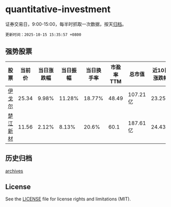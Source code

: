 # quantitative-investment

证券交易日，9:00-15:00，每半时抓取一次数据，按天[归档](archives)。

`更新时间：2025-10-15 15:35:57 +0800`

## 强势股票

|股票|当前价|当日涨跌幅|当日振幅|当日换手率|市盈率TTM|总市值|近10日涨跌幅|
|----|----|----|----|----|----|----|----|
|[伊戈尔](https://xueqiu.com/S/SZ002922)|25.34|9.98%|11.28%|18.77%|48.49|107.21亿|23.25%|
|[楚江新材](https://xueqiu.com/S/SZ002171)|11.56|2.12%|8.13%|20.6%|60.1|187.61亿|24.43%|

## 历史归档

[archives](archives)

## License

See the [LICENSE](LICENSE) file for license rights and limitations (MIT).